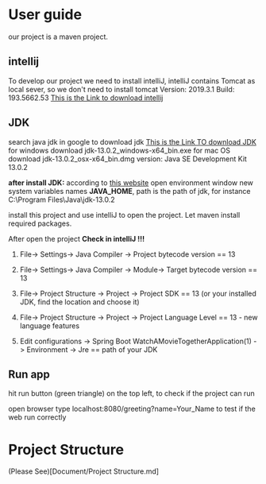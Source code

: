 # User guide
our project is a maven project.

## intellij
To develop our project we need to install intelliJ, intelliJ contains Tomcat as local sever, so we don't need to install tomcat
Version: 2019.3.1
Build: 193.5662.53
[This is the Link to download intellij](https://www.jetbrains.com/idea/download/#section=windows)

## JDK
search java jdk in google to download jdk
[This is the Link TO download JDK](https://www.oracle.com/technetwork/java/javase/downloads/jdk13-downloads-5672538.html)
for windows download jdk-13.0.2_windows-x64_bin.exe
for mac OS download jdk-13.0.2_osx-x64_bin.dmg
version: Java SE Development Kit 13.0.2

<strong>after install JDK:</strong> according to [this website](https://www.architectryan.com/2018/03/17/add-to-the-path-on-windows-10/) open environment window
new system variables names <strong>JAVA_HOME</strong>, path is the path of jdk, for instance C:\Program Files\Java\jdk-13.0.2

install this project and use intelliJ to open the project. Let maven install required packages.


After open the project <strong> Check in intelliJ !!!</strong> 

1. File-> Settings-> Java Compiler -> Project bytecode version == 13 

2. File-> Settings-> Java Compiler -> Module-> Target bytecode version == 13

3. File-> Project Structure -> Project -> Project SDK == 13 (or your installed JDK, find the location and choose it)

4. File-> Project Structure -> Project -> Project Language Level == 13 - new language features

5. Edit configurations -> Spring Boot WatchAMovieTogetherApplication(1) -> Environment -> Jre == path of your JDK

## Run app
hit run button (green triangle) on the top left, to check if the project can run

open browser type  localhost:8080/greeting?name=Your_Name  to test if the web run correctly 

# Project Structure
(Please See)[Document/Project Structure.md]
